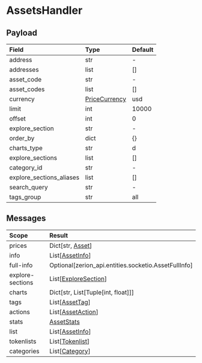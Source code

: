 # AssetsHandler

## Payload

| Field | Type | Default |
| :--- | :--- | :--- |
| address | str | - |
| addresses | list | \[\] |
| asset\_code | str | - |
| asset\_codes | list | \[\] |
| currency | [PriceCurrency](assetshandler.md#PriceCurrency) | usd |
| limit | int | 10000 |
| offset | int | 0 |
| explore\_section | str | - |
| order\_by | dict | {} |
| charts\_type | str | d |
| explore\_sections | list | \[\] |
| category\_id | str | - |
| explore\_sections\_aliases | list | \[\] |
| search\_query | str | - |
| tags\_group | str | all |

## Messages

| Scope | Result |
| :--- | :--- |
| prices | Dict\[str, [Asset](assetshandler.md#Asset)\] |
| info | List\[[AssetInfo](assetshandler.md#AssetInfo)\] |
| full-info | Optional\[zerion\_api.entities.socketio.AssetFullInfo\] |
| explore-sections | List\[[ExploreSection](assetshandler.md#ExploreSection)\] |
| charts | Dict\[str, List\[Tuple\[int, float\]\]\] |
| tags | List\[[AssetTag](assetshandler.md#AssetTag)\] |
| actions | List\[[AssetAction](assetshandler.md#AssetAction)\] |
| stats | [AssetStats](assetshandler.md#AssetStats) |
| list | List\[[AssetInfo](assetshandler.md#AssetInfo)\] |
| tokenlists | List\[[Tokenlist](assetshandler.md#Tokenlist)\] |
| categories | List\[[Category](assetshandler.md#Category)\] |

